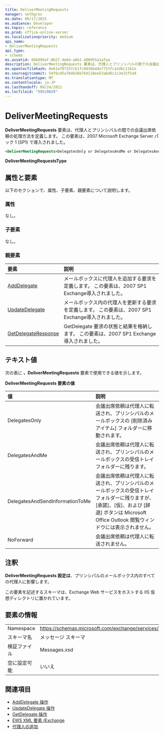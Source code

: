 ```yaml
---
title: DeliverMeetingRequests
manager: sethgros
ms.date: 09/17/2015
ms.audience: Developer
ms.topic: reference
ms.prod: office-online-server
ms.localizationpriority: medium
api_name:
- DeliverMeetingRequests
api_type:
- schema
ms.assetid: 04b999af-0b27-4e6d-a8b1-400955a1afaa
description: DeliverMeetingRequests 要素は、代理人とプリンシパルの間での会議出席依頼の処理方法を定義します。 この要素は、2007 Microsoft Exchange Server パック 1 (SP1) で導入されました。
ms.openlocfilehash: 8e61af87337cb1fc8936b4de7753fca2d6c1161e
ms.sourcegitcommit: 54f6cd5a704b36b76d110ee53a6d6c1c3e15f5a9
ms.translationtype: MT
ms.contentlocale: ja-JP
ms.lasthandoff: 09/24/2021
ms.locfileid: "59519829"
---
```

# <a name="delivermeetingrequests"></a>DeliverMeetingRequests

**DeliverMeetingRequests** 要素は、代理人とプリンシパルの間での会議出席依頼の処理方法を定義します。 この要素は、2007 Microsoft Exchange Server パック 1 (SP1) で導入されました。 
  
```XML
<DeliverMeetingRequests>DelegatesOnly or DelegatesAndMe or DelegatesAndSendInformationToMe or NoForward</DeliverMeetingRequests>
```

 **DeliverMeetingRequestsType**
## <a name="attributes-and-elements"></a>属性と要素

以下のセクションで、属性、子要素、親要素について説明します。
  
### <a name="attributes"></a>属性

なし。
  
### <a name="child-elements"></a>子要素

なし。
  
### <a name="parent-elements"></a>親要素

|**要素**|**説明**|
|:-----|:-----|
|[AddDelegate](adddelegate.md) <br/> |メールボックスに代理人を追加する要求を定義します。 この要素は、2007 SP1 Exchange導入されました。  <br/> |
|[UpdateDelegate](updatedelegate.md) <br/> |メールボックス内の代理人を更新する要求を定義します。 この要素は、2007 SP1 Exchange導入されました。  <br/> |
|[GetDelegateResponse](getdelegateresponse.md) <br/> |GetDelegate 要求の状態と結果を格納します。 この要素は、2007 SP1 Exchange導入されました。  <br/> |
   
## <a name="text-value"></a>テキスト値

次の表に **、DeliverMeetingRequests** 要素で使用できる値を示します。 
  
**DeliverMeetingRequests 要素の値**

|**値**|**説明**|
|:-----|:-----|
|DelegatesOnly  <br/> |会議出席依頼は代理人に転送され、プリンシパルのメールボックスの [削除済みアイテム] フォルダーに移動されます。  <br/> |
|DelegatesAndMe  <br/> |会議出席依頼は代理人に転送され、プリンシパルのメールボックスの受信トレイ フォルダーに残ります。  <br/> |
|DelegatesAndSendInformationToMe  <br/> |会議出席依頼は代理人に転送され、プリンシパルのメールボックスの受信トレイ フォルダーに残りますが、[承諾]、[仮]、および [辞退] ボタンは Microsoft Office Outlook 閲覧ウィンドウには表示されません。  <br/> |
|NoForward  <br/> |会議出席依頼は代理人に転送されません。  <br/> |
   
## <a name="remarks"></a>注釈

**DeliverMeetingRequests 設定は**、プリンシパルのメールボックス内のすべての代理人に影響します。 
  
この要素を記述するスキーマは、Exchange Web サービスをホストする IIS 仮想ディレクトリに置かれています。
  
## <a name="element-information"></a>要素の情報

|||
|:-----|:-----|
|Namespace  <br/> |https://schemas.microsoft.com/exchange/services/2006/messages  <br/> |
|スキーマ名  <br/> |メッセージ スキーマ  <br/> |
|検証ファイル  <br/> |Messages.xsd  <br/> |
|空に設定可能  <br/> |いいえ  <br/> |
   
## <a name="see-also"></a>関連項目

- [AddDelegate 操作](adddelegate-operation.md)  
- [UpdateDelegate 操作](updatedelegate-operation.md)  
- [GetDelegate 操作](getdelegate-operation.md)
- [EWS XML 要素 (Exchange](ews-xml-elements-in-exchange.md)
- [代理人の追加](https://msdn.microsoft.com/library/3a744150-66a3-4a13-9433-793603ba5038%28Office.15%29.aspx)


